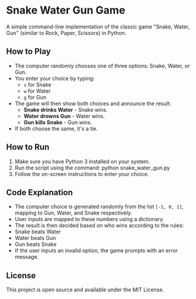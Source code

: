 # Snake Water Gun Game

A simple command-line implementation of the classic game "Snake, Water, Gun" (similar to Rock, Paper, Scissors) in Python.

## How to Play

- The computer randomly chooses one of three options: Snake, Water, or Gun.
- You enter your choice by typing:
  - `s` for Snake
  - `w` for Water
  - `g` for Gun
- The game will then show both choices and announce the result:
  - **Snake drinks Water** - Snake wins.
  - **Water drowns Gun** - Water wins.
  - **Gun kills Snake** - Gun wins.
- If both choose the same, it's a tie.

## How to Run

1. Make sure you have Python 3 installed on your system.
2. Run the script using the command:
python snake_water_gun.py
3. Follow the on-screen instructions to enter your choice.

## Code Explanation

- The computer choice is generated randomly from the list `[-1, 0, 1]`, mapping to Gun, Water, and Snake respectively.
- User inputs are mapped to these numbers using a dictionary.
- The result is then decided based on who wins according to the rules:
- Snake beats Water
- Water beats Gun
- Gun beats Snake
- If the user inputs an invalid option, the game prompts with an error message.


## License

This project is open source and available under the MIT License.


